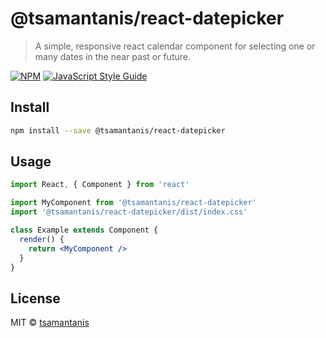 # @tsamantanis/react-datepicker

> A simple, responsive react calendar component for selecting one or many dates in the near past or future.

[![NPM](https://img.shields.io/npm/v/@tsamantanis/react-datepicker.svg)](https://www.npmjs.com/package/@tsamantanis/react-datepicker) [![JavaScript Style Guide](https://img.shields.io/badge/code_style-standard-brightgreen.svg)](https://standardjs.com)

## Install

```bash
npm install --save @tsamantanis/react-datepicker
```

## Usage

```jsx
import React, { Component } from 'react'

import MyComponent from '@tsamantanis/react-datepicker'
import '@tsamantanis/react-datepicker/dist/index.css'

class Example extends Component {
  render() {
    return <MyComponent />
  }
}
```

## License

MIT © [tsamantanis](https://github.com/tsamantanis)

